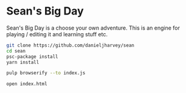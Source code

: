 # Sean's Big Day

Sean's Big Day is a choose your own adventure. This is an engine for playing / editing it and learning stuff etc.

```bash
git clone https://github.com/danieljharvey/sean
cd sean
psc-package install
yarn install

pulp browserify --to index.js

open index.html
```
